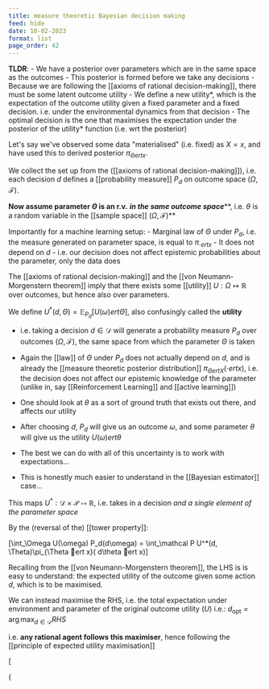 ```yaml
---
title: measure theoretic Bayesian decision making
feed: hide
date: 10-02-2023
format: list
page_order: 42
---
```



**TLDR**:
	- We have a posterior over parameters which are in the same space as the outcomes
	- This posterior is formed before we take any decisions
	- Because we are following the [[axioms of rational decision-making]], there must be some latent outcome utility
	- We define a new utility*, which is the expectation of the outcome utility given a fixed parameter and a fixed decision. i.e. under the environmental dynamics from that decision
	- The optimal decision is the one that maximises the expectation under the posterior of the utility* function (i.e. wrt the posterior)

Let's say we've observed some data "materialised" (i.e. fixed) as $X = x$, and have used this to derived posterior $\pi_{\Theta ert x}$.

We collect the set up from the ([[axioms of rational decision-making]]), i.e. each decision $d$ defines a [[probability measure]] $P_d$ on outcome space $(\Omega, \mathcal F)$.

**Now assume parameter $\Theta$ is an r.v.** ***in the same outcome space*****, i.e. $\theta$ is a random variable in the [[sample space]] $(\Omega, \mathcal F)$**

Importantly for a machine learning setup:
	- Marginal law of $\Theta$ under $P_d$, i.e. the measure generated on parameter space, is equal to $\pi_{\cdot ert x}$
	- It does not depend on $d$
	- i.e. our decision does not affect epistemic probabilities about the parameter, only the data does

The [[axioms of rational decision-making]] and the [[von Neumann-Morgenstern theorem]] imply that there exists some [[utility]] $U : \Omega\mapsto\mathbb R$ over outcomes, but hence also over parameters.

We define $U^*(d, \Theta) = \mathbb E_{P_d}\left[U(\omega) ert \Theta\right]$, also confusingly called the **utility**

- i.e. taking a decision $d\in\mathcal D$ will generate a probability measure $P_d$ over outcomes $(\Omega, \mathcal F)$, the same space from which the parameter $\Theta$ is taken
- Again the [[law]] of $\Theta$ under $P_d$ does not actually depend on $d$, and is already the [[measure theoretic posterior distribution]] $\pi_{\ThetaertX}(\cdotertx)$, i.e. the decision does not affect our epistemic knowledge of the parameter (unlike in, say [[Reinforcement Learning]] and [[active learning]])

- One should look at $\theta$ as a sort of ground truth that exists out there, and affects our utility
- After choosing $d$, $P_d$ will give us an outcome $\omega$, and some parameter $\theta$ will give us the utility $U(\omega)ert\theta$
- The best we can do with all of this uncertainty is to work with expectations...
- This is honestly much easier to understand in the [[Bayesian estimator]] case...

This maps $U^*: \mathcal D\times\mathcal P \mapsto \mathbb R$, i.e. takes in a decision *and a single element of the parameter space*

By the (reversal of the) [[tower property]]: 

\[\int_\Omega U(\omega) P_d(d\omega) = \int_\mathcal P U^*(d, \Theta)\pi_{\Theta ert x}( d\theta ert x)\]


Recalling from the [[von Neumann-Morgenstern theorem]], the LHS is is easy to understand: the expected utility of the outcome given some action $d$, which is to be maximised.

We can instead maximise the RHS, i.e. the total expectation under environment and parameter of the original outcome utility ($U$)
i.e.: $d_\text{opt} = \arg \max_{d\in\mathcal D} RHS$

i.e. **any rational agent follows this maximiser**, hence following the [[principle of expected utility maximisation]]


\[

\(